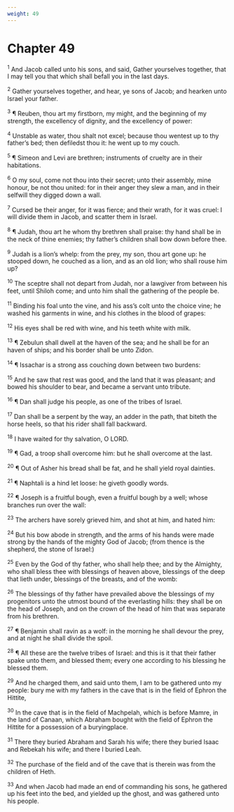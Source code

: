 ```yaml
---
weight: 49
---
```


# Chapter 49

<sup>1</sup> And Jacob called unto his sons, and said, Gather yourselves together, that I may tell you that which shall befall you in the last days. 

<sup>2</sup> Gather yourselves together, and hear, ye sons of Jacob; and hearken unto Israel your father. 

<sup>3</sup> ¶ Reuben, thou art my firstborn, my might, and the beginning of my strength, the excellency of dignity, and the excellency of power: 

<sup>4</sup> Unstable as water, thou shalt not excel; because thou wentest up to thy father’s bed; then defiledst thou it: he went up to my couch. 

<sup>5</sup> ¶ Simeon and Levi are brethren; instruments of cruelty are in their habitations. 

<sup>6</sup> O my soul, come not thou into their secret; unto their assembly, mine honour, be not thou united: for in their anger they slew a man, and in their selfwill they digged down a wall. 

<sup>7</sup> Cursed be their anger, for it was fierce; and their wrath, for it was cruel: I will divide them in Jacob, and scatter them in Israel. 

<sup>8</sup> ¶ Judah, thou art he whom thy brethren shall praise: thy hand shall be in the neck of thine enemies; thy father’s children shall bow down before thee. 

<sup>9</sup> Judah is a lion’s whelp: from the prey, my son, thou art gone up: he stooped down, he couched as a lion, and as an old lion; who shall rouse him up? 

<sup>10</sup> The sceptre shall not depart from Judah, nor a lawgiver from between his feet, until Shiloh come; and unto him shall the gathering of the people be. 

<sup>11</sup> Binding his foal unto the vine, and his ass’s colt unto the choice vine; he washed his garments in wine, and his clothes in the blood of grapes: 

<sup>12</sup> His eyes shall be red with wine, and his teeth white with milk. 

<sup>13</sup> ¶ Zebulun shall dwell at the haven of the sea; and he shall be for an haven of ships; and his border shall be unto Zidon. 

<sup>14</sup> ¶ Issachar is a strong ass couching down between two burdens: 

<sup>15</sup> And he saw that rest was good, and the land that it was pleasant; and bowed his shoulder to bear, and became a servant unto tribute. 

<sup>16</sup> ¶ Dan shall judge his people, as one of the tribes of Israel. 

<sup>17</sup> Dan shall be a serpent by the way, an adder in the path, that biteth the horse heels, so that his rider shall fall backward. 

<sup>18</sup> I have waited for thy salvation, O LORD. 

<sup>19</sup> ¶ Gad, a troop shall overcome him: but he shall overcome at the last. 

<sup>20</sup> ¶ Out of Asher his bread shall be fat, and he shall yield royal dainties. 

<sup>21</sup> ¶ Naphtali is a hind let loose: he giveth goodly words. 

<sup>22</sup> ¶ Joseph is a fruitful bough, even a fruitful bough by a well; whose branches run over the wall: 

<sup>23</sup> The archers have sorely grieved him, and shot at him, and hated him: 

<sup>24</sup> But his bow abode in strength, and the arms of his hands were made strong by the hands of the mighty God of Jacob; (from thence is the shepherd, the stone of Israel:) 

<sup>25</sup> Even by the God of thy father, who shall help thee; and by the Almighty, who shall bless thee with blessings of heaven above, blessings of the deep that lieth under, blessings of the breasts, and of the womb: 

<sup>26</sup> The blessings of thy father have prevailed above the blessings of my progenitors unto the utmost bound of the everlasting hills: they shall be on the head of Joseph, and on the crown of the head of him that was separate from his brethren. 

<sup>27</sup> ¶ Benjamin shall ravin as a wolf: in the morning he shall devour the prey, and at night he shall divide the spoil. 

<sup>28</sup> ¶ All these are the twelve tribes of Israel: and this is it that their father spake unto them, and blessed them; every one according to his blessing he blessed them. 

<sup>29</sup> And he charged them, and said unto them, I am to be gathered unto my people: bury me with my fathers in the cave that is in the field of Ephron the Hittite, 

<sup>30</sup> In the cave that is in the field of Machpelah, which is before Mamre, in the land of Canaan, which Abraham bought with the field of Ephron the Hittite for a possession of a buryingplace. 

<sup>31</sup> There they buried Abraham and Sarah his wife; there they buried Isaac and Rebekah his wife; and there I buried Leah. 

<sup>32</sup> The purchase of the field and of the cave that is therein was from the children of Heth. 

<sup>33</sup> And when Jacob had made an end of commanding his sons, he gathered up his feet into the bed, and yielded up the ghost, and was gathered unto his people. 


